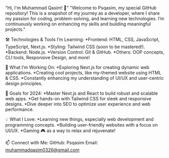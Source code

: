 "Hi, I'm Muhammad Qasim! 👋"
"Welcome to Psqasim, my special GitHub repository! This is a snapshot of my journey as a developer, where I share my passion for coding, problem-solving, and learning new technologies. I’m continuously working on enhancing my skills and building meaningful projects."

🛠 Technologies & Tools I’m Learning:
*Frontend: HTML, CSS, JavaScript, TypeScript, Next.js.
*Styling: Tailwind CSS (soon to be mastered!).
*Backend: Node.js.
*Version Control: Git & GitHub.
*Others: OOP concepts, CLI tools, Responsive Design, and more!

🔭 What I’m Working On:
*Exploring Next.js for creating dynamic web applications.
*Creating cool projects, like my-themed website using HTML & CSS.
*Constantly enhancing my understanding of UI/UX and user-centric design principles.

🎯 Goals for 2024:
*Master Next.js and React to build robust and scalable web apps.
*Get hands-on with Tailwind CSS for sleek and responsive designs.
*Dive deeper into SEO to optimize user experience and web performance.

💡 What I Love:
*Learning new things, especially web development and programming concepts.
*Building user-friendly websites with a focus on UI/UX.
*Gaming 🎮 as a way to relax and rejuvenate!

📫 Connect with Me:
GitHub: Psqasim
Email: muhammadqasim0326@gmail.com
